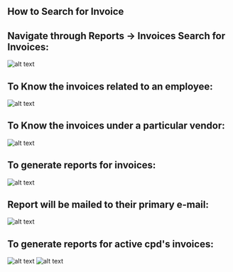 How to Search for Invoice
----
Navigate through **Reports** -> **Invoices**
Search for Invoices:
----
 ![alt text](../../images/invoice-search.png "Search for Invoice")

To Know the invoices related to an employee:
----
 ![alt text](../../images/reginvoicesearch.png "Regular Search")

To Know the invoices under a particular vendor:
----
 ![alt text](../../images/vendorsearch.png "Vendor Search")

To generate reports for invoices:
----
 ![alt text](../../images/invoicereport.png "Invoices Report")

Report will be mailed to their primary e-mail:
----
 ![alt text](../../images/invoicegenreport.png "Report from mail")

To generate reports for active cpd's invoices:
----
 ![alt text](../../images/activeinvoices.png "Active Report")
 ![alt text](../../images/activegeninvoices.png "Report from Mail")


